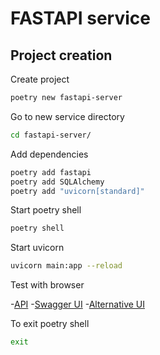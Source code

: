 # FASTAPI service

## Project creation

Create project

```bash
poetry new fastapi-server
```

Go to new service directory

```bash
cd fastapi-server/
```

Add dependencies

```bash
poetry add fastapi
poetry add SQLAlchemy
poetry add "uvicorn[standard]"
```

Start poetry shell

```bash
poetry shell
```

Start uvicorn
```bash
uvicorn main:app --reload
```

Test with browser

-[API](http://127.0.0.1:8000/)
-[Swagger UI](http://127.0.0.1:8000/docs)
-[Alternative UI](http://127.0.0.1:8000/redoc)

To exit poetry shell
```bash
exit
```
